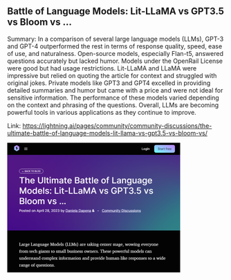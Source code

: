 ## Battle of Language Models: Lit-LLaMA vs GPT3.5 vs Bloom vs ...
Summary: In a comparison of several large language models (LLMs), GPT-3 and GPT-4 outperformed the rest in terms of response quality, speed, ease of use, and naturalness. Open-source models, especially Flan-t5, answered questions accurately but lacked humor. Models under the OpenRail License were good but had usage restrictions. Lit-LLaMA and LLaMA were impressive but relied on quoting the article for context and struggled with original jokes. Private models like GPT3 and GPT4 excelled in providing detailed summaries and humor but came with a price and were not ideal for sensitive information. The performance of these models varied depending on the context and phrasing of the questions. Overall, LLMs are becoming powerful tools in various applications as they continue to improve.

Link: https://lightning.ai/pages/community/community-discussions/the-ultimate-battle-of-language-models-lit-llama-vs-gpt3.5-vs-bloom-vs/

<img src="/img/13732515-9b93-4049-a1b5-98508202bdaa.png" width="400" />
<br/><br/>
